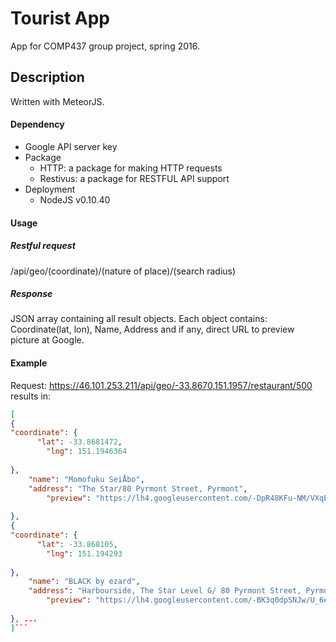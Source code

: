 # Tourist App
App for COMP437 group project, spring 2016.

## Description
Written with MeteorJS.
#### Dependency
- Google API server key
- Package
	- HTTP: a package for making HTTP requests
	- Restivus: a package for RESTFUL API support
- Deployment
	- NodeJS v0.10.40
#### Usage
##### Restful request
/api/geo/(coordinate)/(nature of place)/(search radius)
##### Response
JSON array containing all result objects. Each object contains: Coordinate(lat, lon), Name, Address and if any, direct URL to preview picture at Google.
#### Example
Request: https://46.101.253.211/api/geo/-33.8670,151.1957/restaurant/500 results in:
```json
[
{
"coordinate": {
      "lat": -33.8681472,
	    "lng": 151.1946364
		
},
    "name": "Momofuku SeiÅbo",
	"address": "The Star/80 Pyrmont Street, Pyrmont",
	    "preview": "https://lh4.googleusercontent.com/-DpR48KFu-NM/VXqE4kNDS3I/AAAAAAACkcc/IKvmg0eeP3s/s1600-w400/"
	      
},
{
"coordinate": {
      "lat": -33.868105,
	    "lng": 151.194293
		
},
    "name": "BLACK by ezard",
	"address": "Harbourside, The Star Level G/ 80 Pyrmont Street, Pyrmont",
	    "preview": "https://lh4.googleusercontent.com/-BK3q0dpSNJw/U_6ejMx0weI/AAAAAAAAAAk/eyK9JcJ8KNg/s1600-w400/"
	      
}, ...
]```
